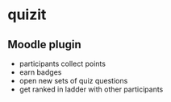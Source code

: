 quizit
======
Moodle plugin
-------------
<ul>
<li>participants collect points</li>
<li>earn badges</li>
<li>open new sets of quiz questions</li>
<li>get ranked in ladder with other participants</li>
</ul>